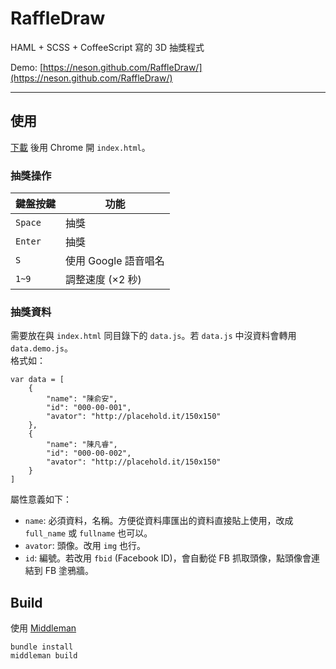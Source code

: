 RaffleDraw
==========

HAML + SCSS + CoffeeScript 寫的 3D 抽獎程式

Demo: [https://neson.github.com/RaffleDraw/](https://neson.github.com/RaffleDraw/)

- - -

## 使用

[下載](https://github.com/Neson/RaffleDraw/archive/gh-pages.zip) 後用 Chrome 開 `index.html`。

### 抽獎操作

| 鍵盤按鍵 | 功能                 |
| -------- | -------------------- |
| `Space`  | 抽獎                 |
| `Enter`  | 抽獎                 |
| `S`      | 使用 Google 語音唱名 |
| `1~9`    | 調整速度 (×2 秒)     |

### 抽獎資料

需要放在與 `index.html` 同目錄下的 `data.js`。若 `data.js` 中沒資料會轉用 `data.demo.js`。  
格式如：

```
var data = [
    {
        "name": "陳俞安",
        "id": "000-00-001",
        "avator": "http://placehold.it/150x150"
    },
    {
        "name": "陳凡睿",
        "id": "000-00-002",
        "avator": "http://placehold.it/150x150"
    }
]
```

屬性意義如下：

- `name`: 必須資料，名稱。方便從資料庫匯出的資料直接貼上使用，改成 `full_name` 或 `fullname` 也可以。
- `avator`: 頭像。改用 `img` 也行。
- `id`: 編號。若改用 `fbid` (Facebook ID)，會自動從 FB 抓取頭像，點頭像會連結到 FB 塗鴉牆。

## Build

使用 [Middleman](http://middlemanapp.com/)

```
bundle install
middleman build
```